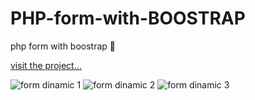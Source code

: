 # PHP-form-with-BOOSTRAP
php form with boostrap 📝

<a href="http://localhost/formsphp/index.php"> visit the project... </a>

![form dinamic 1](https://user-images.githubusercontent.com/99296482/176912553-8934584e-eb16-410e-923d-6d19b91fd32e.jpg)
![form dinamic 2](https://user-images.githubusercontent.com/99296482/176912554-e569dc5a-c81a-47a4-bdfb-06e6b97eb6ef.jpg)
![form dinamic 3](https://user-images.githubusercontent.com/99296482/176912556-a7f67a8c-f447-43c5-adbc-99b44e1f5683.jpg)
